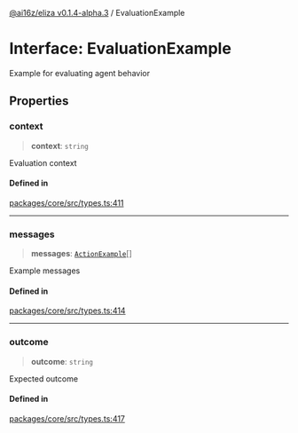 [@ai16z/eliza v0.1.4-alpha.3](../index.md) / EvaluationExample

# Interface: EvaluationExample

Example for evaluating agent behavior

## Properties

### context

> **context**: `string`

Evaluation context

#### Defined in

[packages/core/src/types.ts:411](https://github.com/ai16z/eliza/blob/main/packages/core/src/types.ts#L411)

***

### messages

> **messages**: [`ActionExample`](ActionExample.md)[]

Example messages

#### Defined in

[packages/core/src/types.ts:414](https://github.com/ai16z/eliza/blob/main/packages/core/src/types.ts#L414)

***

### outcome

> **outcome**: `string`

Expected outcome

#### Defined in

[packages/core/src/types.ts:417](https://github.com/ai16z/eliza/blob/main/packages/core/src/types.ts#L417)
